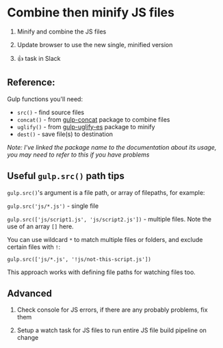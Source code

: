# Combine then minify JS files

1) Minify and combine the JS files

1) Update browser to use the new single, minified version

1) :+1: task in Slack

## Reference:

Gulp functions you'll need:

- `src()` - find source files
- `concat()` - from [gulp-concat](https://www.npmjs.com/package/gulp-concat) package to combine files
- `uglify()` - from [gulp-uglify-es](https://www.npmjs.com/package/gulp-uglify-es) package to minify
- `dest()` - save file(s) to destination

*Note: I've linked the package name to the documentation about its usage, you may need to refer to this if you have problems*

## Useful `gulp.src()` path tips

`gulp.src()`'s argument is a file path, or array of filepaths, for example:

`gulp.src('js/*.js')` - single file

`gulp.src(['js/script1.js', 'js/script2.js'])` - multiple files. Note the use of an array `[]` here.

You can use wildcard `*` to match multiple files or folders, and exclude certain files with `!`:

`gulp.src(['js/*.js', '!js/not-this-script.js'])`

This approach works with defining file paths for watching files too.

## Advanced

1) Check console for JS errors, if there are any probably problems, fix them

1) Setup a watch task for JS files to run entire JS file build pipeline on change